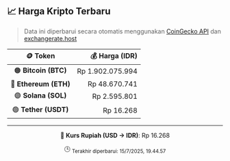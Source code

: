 

<!-- HARGA_KRIPTO -->
## 📈 Harga Kripto Terbaru

> Data ini diperbarui secara otomatis menggunakan [CoinGecko API](https://www.coingecko.com/) dan [exchangerate.host](https://exchangerate.host/)

<div align="center">

| 🪙 Token | 💰 Harga (IDR) |
|:------:|---------------:|
| 🟠 **Bitcoin (BTC)**   | Rp 1.902.075.994 |
| 🔵 **Ethereum (ETH)**  | Rp 48.670.741 |
| 🟣 **Solana (SOL)**    | Rp 2.595.801 |
| 🟢 **Tether (USDT)**   | Rp 16.268 |

---

💱 **Kurs Rupiah (USD → IDR)**: Rp 16.268

🕒 <sub>Terakhir diperbarui: 15/7/2025, 19.44.57</sub>

</div>
<!-- /HARGA_KRIPTO -->
